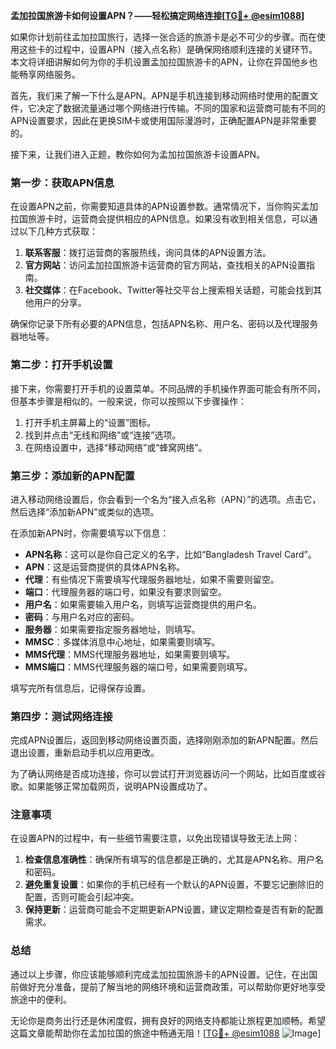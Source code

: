 **孟加拉国旅游卡如何设置APN？——轻松搞定网络连接[[TG💪+ @esim1088](https://t.me/s/esim1088)]**

如果你计划前往孟加拉国旅行，选择一张合适的旅游卡是必不可少的步骤。而在使用这些卡的过程中，设置APN（接入点名称）是确保网络顺利连接的关键环节。本文将详细讲解如何为你的手机设置孟加拉国旅游卡的APN，让你在异国他乡也能畅享网络服务。

首先，我们来了解一下什么是APN。APN是手机连接到移动网络时使用的配置文件，它决定了数据流量通过哪个网络进行传输。不同的国家和运营商可能有不同的APN设置要求，因此在更换SIM卡或使用国际漫游时，正确配置APN是非常重要的。

接下来，让我们进入正题，教你如何为孟加拉国旅游卡设置APN。

### 第一步：获取APN信息

在设置APN之前，你需要知道具体的APN设置参数。通常情况下，当你购买孟加拉国旅游卡时，运营商会提供相应的APN信息。如果没有收到相关信息，可以通过以下几种方式获取：

1. **联系客服**：拨打运营商的客服热线，询问具体的APN设置方法。
2. **官方网站**：访问孟加拉国旅游卡运营商的官方网站，查找相关的APN设置指南。
3. **社交媒体**：在Facebook、Twitter等社交平台上搜索相关话题，可能会找到其他用户的分享。

确保你记录下所有必要的APN信息，包括APN名称、用户名、密码以及代理服务器地址等。

### 第二步：打开手机设置

接下来，你需要打开手机的设置菜单。不同品牌的手机操作界面可能会有所不同，但基本步骤是相似的。一般来说，你可以按照以下步骤操作：

1. 打开手机主屏幕上的“设置”图标。
2. 找到并点击“无线和网络”或“连接”选项。
3. 在网络设置中，选择“移动网络”或“蜂窝网络”。

### 第三步：添加新的APN配置

进入移动网络设置后，你会看到一个名为“接入点名称（APN）”的选项。点击它，然后选择“添加新APN”或类似的选项。

在添加新APN时，你需要填写以下信息：

- **APN名称**：这可以是你自己定义的名字，比如“Bangladesh Travel Card”。
- **APN**：这是运营商提供的具体APN名称。
- **代理**：有些情况下需要填写代理服务器地址，如果不需要则留空。
- **端口**：代理服务器的端口号，如果没有要求则留空。
- **用户名**：如果需要输入用户名，则填写运营商提供的用户名。
- **密码**：与用户名对应的密码。
- **服务器**：如果需要指定服务器地址，则填写。
- **MMSC**：多媒体消息中心地址，如果需要则填写。
- **MMS代理**：MMS代理服务器地址，如果需要则填写。
- **MMS端口**：MMS代理服务器的端口号，如果需要则填写。

填写完所有信息后，记得保存设置。

### 第四步：测试网络连接

完成APN设置后，返回到移动网络设置页面，选择刚刚添加的新APN配置。然后退出设置，重新启动手机以应用更改。

为了确认网络是否成功连接，你可以尝试打开浏览器访问一个网站，比如百度或谷歌。如果能够正常加载网页，说明APN设置成功了。

### 注意事项

在设置APN的过程中，有一些细节需要注意，以免出现错误导致无法上网：

1. **检查信息准确性**：确保所有填写的信息都是正确的，尤其是APN名称、用户名和密码。
2. **避免重复设置**：如果你的手机已经有一个默认的APN设置，不要忘记删除旧的配置，否则可能会引起冲突。
3. **保持更新**：运营商可能会不定期更新APN设置，建议定期检查是否有新的配置需求。

### 总结

通过以上步骤，你应该能够顺利完成孟加拉国旅游卡的APN设置。记住，在出国前做好充分准备，提前了解当地的网络环境和运营商政策，可以帮助你更好地享受旅途中的便利。

无论你是商务出行还是休闲度假，拥有良好的网络支持都能让旅程更加顺畅。希望这篇文章能帮助你在孟加拉国的旅途中畅通无阻！[[TG💪+ @esim1088](https://t.me/s/esim1088) ![Image](https://i.postimg.cc/4NQfJmqS/Snipaste-2025-05-13-00-14-12.png)]